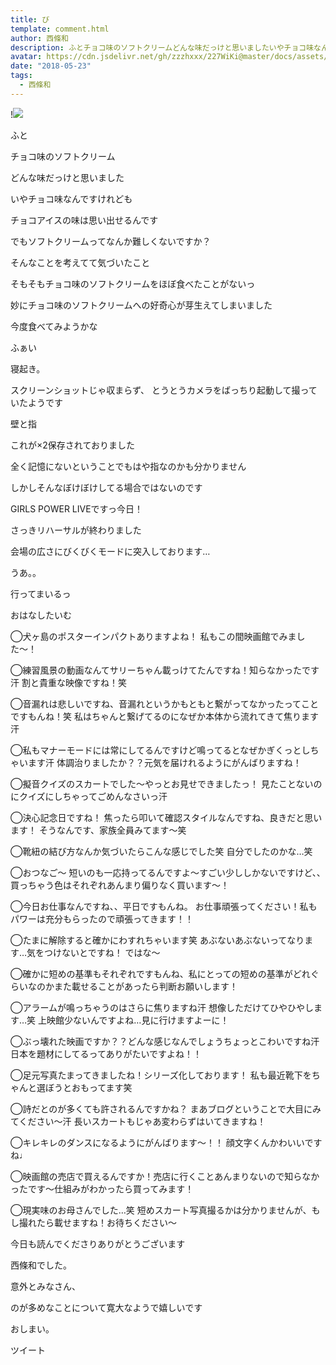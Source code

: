 ```yaml
---
title: び
template: comment.html
author: 西條和
description: ふとチョコ味のソフトクリームどんな味だっけと思いましたいやチョコ味なんですけれどもチョコア...
avatar: https://cdn.jsdelivr.net/gh/zzzhxxx/227WiKi@master/docs/assets/photo/avatar/nagomi.jpg
date: "2018-05-23"
tags:
  - 西條和
---
```


!![](https://cdn.jsdelivr.net/gh/227WiKi/227WiKi-image@master/blog-image/nagomi-2018-05-23_1.jpg)









ふと









チョコ味のソフトクリーム












どんな味だっけと思いました









いやチョコ味なんですけれども












チョコアイスの味は思い出せるんです











でもソフトクリームってなんか難しくないですか？













そんなことを考えてて気づいたこと











そもそもチョコ味のソフトクリームをほぼ食べたことがないっ









妙にチョコ味のソフトクリームへの好奇心が芽生えてしまいました












今度食べてみようかな


















ふぁい






寝起き。







スクリーンショットじゃ収まらず、
とうとうカメラをばっちり起動して撮っていたようです









壁と指









これが×2保存されておりました













全く記憶にないということでもはや指なのかも分かりません











しかしそんなぼけぼけしてる場合ではないのです










GIRLS POWER LIVEですっ今日！









さっきリハーサルが終わりました










会場の広さにびくびくモードに突入しております…










うあ。。
















行ってまいるっ











おはなしたいむ



◯犬ヶ島のポスターインパクトありますよね！
私もこの間映画館でみました〜！






◯練習風景の動画なんてサリーちゃん載っけてたんですね！知らなかったです汗
割と貴重な映像ですね！笑




◯音漏れは悲しいですね、音漏れというかもともと繋がってなかったってことですもんね！笑
私はちゃんと繋げてるのになぜか本体から流れてきて焦ります汗




◯私もマナーモードには常にしてるんですけど鳴ってるとなぜかぎくっとしちゃいます汗
体調治りましたか？？元気を届けれるようにがんばりますね！






◯擬音クイズのスカートでした〜やっとお見せできましたっ！
見たことないのにクイズにしちゃってごめんなさいっ汗





◯決心記念日ですね！
焦ったら叩いて確認スタイルなんですね、良きだと思います！
そうなんです、家族全員みてます〜笑





◯靴紐の結び方なんか気づいたらこんな感じでした笑
自分でしたのかな…笑







◯おつなご〜
短いのも一応持ってるんですよ〜すごい少ししかないですけど、、
買っちゃう色はそれぞれあんまり偏りなく買います〜！







◯今日お仕事なんですね、、平日ですもんね。
お仕事頑張ってください！私もパワーは充分もらったので頑張ってきます！！





◯たまに解除すると確かにわすれちゃいます笑
あぶないあぶないってなります…気をつけないとですね！
ではな〜







◯確かに短めの基準もそれぞれですもんね、私にとっての短めの基準がどれぐらいなのかまた載せることがあったら判断お願いします！







◯アラームが鳴っちゃうのはさらに焦りますね汗
想像しただけてひやひやします…笑
上映館少ないんですよね…見に行けますよーに！






◯ぶっ壊れた映画ですか？？どんな感じなんでしょうちょっとこわいですね汗
日本を題材にしてるってありがたいですよね！！






◯足元写真たまってきましたね！シリーズ化しております！
私も最近靴下をちゃんと選ぼうとおもってます笑






◯詩だとのが多くても許されるんですかね？
まあブログということで大目にみてください〜汗
長いスカートもじゃあ変わらずはいてきますね！





◯キレキレのダンスになるようにがんばります〜！！
顔文字くんかわいいですね♩





◯映画館の売店で買えるんですか！売店に行くことあんまりないので知らなかったです〜仕組みがわかったら買ってみます！






◯現実味のお母さんでした…笑
短めスカート写真撮るかは分かりませんが、もし撮れたら載せますね！お待ちください〜





今日も読んでくださりありがとうございます











西條和でした。







意外とみなさん、

のが多めなことについて寛大なようで嬉しいです










おしまい。


ツイート



